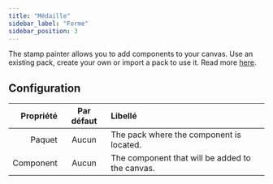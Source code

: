 ```yaml
---
title: "Médaille"
sidebar_label: "Forme"
sidebar_position: 3
---
```


The stamp painter allows you to add components to your canvas. Use an existing pack, create your own or import a pack to use it. Read more [here](../pack).

## Configuration

| Propriété | Par défaut | Libellé                                         |
| ---------:|:----------:|:----------------------------------------------- |
|    Paquet |   Aucun    | The pack where the component is located.        |
| Component |   Aucun    | The component that will be added to the canvas. |
